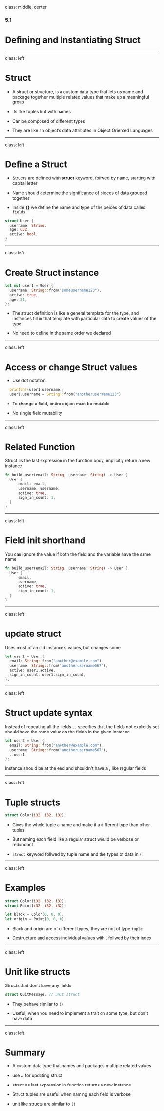 class: middle, center

### 5.1

# Defining and Instantiating Struct

---

class: left

# Struct

- A struct or structure, is a custom data type that lets us name and package
  together multiple related values that make up a meaningful group

- Its like tuples but with names

- Can be composed of different types

- They are like an object’s data attributes in Object Oriented Languages

---

class: left

# Define a Struct

- Structs are defined with **struct** keyword, follwed by name, starting
  with capital letter

- Name should determine the significance of pieces of data grouped together

- Inside **{}** we define the name and type of the peices of data called `fields`

```rust
struct User {
  username: String,
  age: u32,
  active: bool,
}
```

---

class: left

# Create Struct instance

```rust
let mut user1 = User {
  username: String::from("someusername123"),
  active: true,
  age: 31,
};
```

- The struct definition is like a general template for the type, and instances
  fill in that template with particular data to create values of the type

- No need to define in the same order we declared

---

class: left

# Access or change Struct values

- Use dot notation

```rust
  println!(user1.username);
  user1.username = Srting::from("anotherusername123")
```

- To change a field, entire object must be mutable

- No single field mutability

---

class: left

# Related Function

Struct as the last expression in the function body, implicitly return a new
instance

```rust
fn build_user(email: String, username: String) -> User {
  User {
      email: email,
      username: username,
      active: true,
      sign_in_count: 1,
  }
}
```

---

class: left

# Field init shorthand

You can ignore the value if both the field and the variable have the same name

```rust
fn build_user(email: String, username: String) -> User {
  User {
      email,
      username,
      active: true,
      sign_in_count: 1,
  }
}
```

---

class: left

# update struct

Uses most of an old instance’s values, but changes some

```rust
let user2 = User {
  email: String::from("another@example.com"),
  username: String::from("anotherusername567"),
  active: user1.active,
  sign_in_count: user1.sign_in_count,
};
```

---

class: left

# Struct update syntax

Instead of repeating all the fields `..` specifies that the fields not
explicitly set should have the same value as the fields in the given instance

```rust
let user2 = User {
  email: String::from("another@example.com"),
  username: String::from("anotherusername567"),
  ..user1
};
```

Instance should be at the end and shouldn't have a **,** like regular fields

---

class: left

# Tuple structs

```rust
struct Color(i32, i32, i32);
```

- Gives the whole tuple a name and make it a different type than other tuples

- But naming each field like a regular struct would be verbose or redundant

- `struct` keyword follwed by tuple name and the types of data in `()`

---

class: left

# Examples

```rust
struct Color(i32, i32, i32);
struct Point(i32, i32, i32);

let black = Color(0, 0, 0);
let origin = Point(0, 0, 0);
```

- Black and origin are of different types, they are not of type `tuple`

- Destructure and access individual values with . follwed by their index

---

class: left

# Unit like structs

Structs that don’t have any fields

```rust
struct QuitMessage; // unit struct
```

- They behave similar to `()`

- Useful, when you need to implement a trait on some type, but don't have data

---

class: left

# Summary

- A custom data type that names and packages multiple related values

- use **..** for updating struct

- struct as last expression in function returns a new instance

- Struct tuples are useful when naming each field is verbose

- unit like structs are similar to `()`
